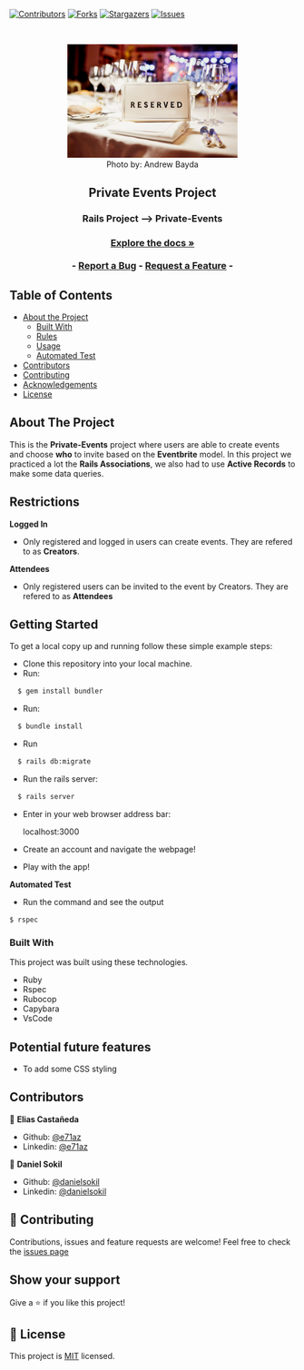[![Contributors][contributors-shield]][contributors-url]
[![Forks][forks-shield]][forks-url]
[![Stargazers][stars-shield]][stars-url]
[![Issues][issues-shield]][issues-url]

<!-- PROJECT LOGO -->
<br />
<p align="center">
  <a href="https://github.com/e71az/private-events" style="text-decoration: none;">
  <figure align="center">
    <img src="app/assets/images/reserved.jpg" alt="Reserved logo" width="300" height="200">
    <figcaption>Photo by: Andrew Bayda</figcaption>
  </figure>
  </a>

  <h2 align="center">Private Events Project</h2>

  <h3 align="center">Rails Project --> Private-Events<h3>
  <p align="center">
    <a href="https://github.com/e71az/private-events"><strong>Explore the docs »</strong></a>
    <br />
    <br />
    -
    <a href="https://github.com/e71az/private-events/issues">Report a Bug</a>
    -
    <a href="https://github.com/e71az/private-events/issues">Request a Feature</a>
    -
  </p>
</p>

<!-- TABLE OF CONTENTS -->
## Table of Contents

* [About the Project](#about-the-project)
  * [Built With](#built-with)
  * [Rules](#rules)
  * [Usage](#usage)
  * [Automated Test](#autoamted-test)
* [Contributors](#contributors)
* [Contributing](#contributing)
* [Acknowledgements](#acknowledgements)
* [License](#license)

<!-- ABOUT THE PROJECT -->
## About The Project

This is the **Private-Events** project where users are able to create events and choose **who** to invite based on the **Eventbrite** model. In this project we practiced a lot the **Rails Associations**, we also had to use **Active Records** to make some data queries.

## Restrictions

**Logged In**
* Only registered and logged in users can create events. They are refered to as **Creators**.

**Attendees**
* Only registered users can be invited to the event by Creators. They are refered to as **Attendees**

## Getting Started

To get a local copy up and running follow these simple example steps:

- Clone this repository into your local machine.
- Run:

```bash
  $ gem install bundler
```

- Run:

```bash
  $ bundle install
```

- Run

```bash
  $ rails db:migrate
```

- Run the rails server:

```bash
  $ rails server
```

- Enter in your web browser address bar:

    localhost:3000

- Create an account and navigate the webpage!

- Play with the app!

**Automated Test**
* Run the command and see the output
```
$ rspec
```

### Built With
This project was built using these technologies.
* Ruby
* Rspec
* Rubocop
* Capybara
* VsCode


## Potential future features
- To add some CSS styling

## Contributors

👤 **Elias Castañeda**

- Github: [@e71az](https://github.com/e71az)
- Linkedin: [@e71az](https://www.linkedin.com/in/eliasecasta/)

👤 **Daniel Sokil**

- Github: [@danielsokil](https://github.com/danielsokil)
- Linkedin: [@danielsokil](www.linkedin.com/in/daniel-sokil)

## :handshake: Contributing
Contributions, issues and feature requests are welcome!
Feel free to check the [issues page](https://github.com/e71az/private-events/issues)

## Show your support
Give a :star: if you like this project!

<!-- MARKDOWN LINKS & IMAGES -->
<!-- https://www.markdownguide.org/basic-syntax/#reference-style-links -->
[contributors-shield]: https://img.shields.io/github/contributors/e71az/private-events.svg?style=flat-square
[contributors-url]: https://github.com/e71az/private-events/graphs/contributors
[forks-shield]: https://img.shields.io/github/forks/e71az/private-events
[forks-url]: https://github.com/e71az/private-events/network/members
[stars-shield]: https://img.shields.io/github/stars/e71az/private-events
[stars-url]: https://github.com/e71az/private-events/stargazers
[issues-shield]: https://img.shields.io/github/issues/e71az/private-events.svg?style=flat-square
[issues-url]: https://github.com/e71az/private-events/issues

## 📝 License

This project is [MIT](https://opensource.org/licenses/MIT) licensed.
